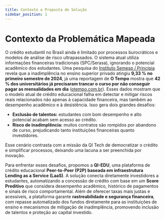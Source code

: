 ```yaml
---
title: Contexto e Proposta de Solução
sidebar_position: 1
---
```


# Contexto da Problemática Mapeada

O crédito estudantil no Brasil ainda é limitado por processos burocráticos e modelos de análise de risco ultrapassados. O sistema atual utiliza informações financeiras tradicionais (SPC/Serasa), ignorando o potencial acadêmico dos estudantes. Uma pesquisa do [Instituto Semesp / Principia](https://static.poder360.com.br/2024/11/Pesquisa-Inadimplencia-Ensino-Superior-13nov2024.pdf) revela que a inadimplência no ensino superior privado atingiu **9,33 % no primeiro semestre de 2024**, já uma reportagem de **O Tempo** mostra que **42 % dos universitários já precisaram trancar o curso por não conseguir pagar as mensalidades em dia** ([otempo.com.br](https://www.otempo.com.br/economia/2025/7/28/4-em-cada-10-universitarios-ja-trancaram-o-curso-por-nao-conseguir-pagar-mensalidades)). Esses dados mostram que o modelo atual de crédito educacional falha em detectar e mitigar riscos reais relacionados não apenas à capacidade financeira, mas também ao desempenho acadêmico e à desistência. Isso gera dois grandes desafios:

- **Exclusão de talentos:** estudantes com bom desempenho e alto potencial acabam sem acesso ao crédito.  
- **Risco de inadimplência:** muitos contratos são rompidos por abandono de curso, prejudicando tanto instituições financeiras quanto investidores.

Esse cenário contrasta com a missão da QI Tech de democratizar o crédito e simplificar processos, deixando uma lacuna a ser preenchida por inovação.

Para enfrentar esses desafios, propomos a **QI-EDU**, uma plataforma de crédito educacional **Peer-to-Peer (P2P) baseada em infraestrutura Lending as a Service (LaaS)**. A solução conecta diretamente investidores a estudantes, automatizando a concessão de crédito com base em um **Score Preditivo** que considera desempenho acadêmico, histórico de pagamentos e sinais de risco comportamental. Além de oferecer taxas mais justas e acessíveis, a plataforma garante **rastreabilidade e segurança financeira**, com repasse automatizado dos fundos diretamente para as instituições de ensino e mecanismos de mitigação de inadimplência, promovendo inclusão de talentos e proteção ao capital investido.
